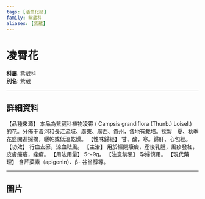 ```yaml
---
tags: [活血化瘀]
family: 紫葳科
aliases: [紫葳]
---
```


# 凌霄花

**科屬**: 紫葳科  
**別名**: 紫葳  

---

## 詳細資料
【品種來源】
本品為紫葳科植物凌霄 (
Campsis grandiflora
(Thunb.) Loisel.) 的花。分佈于黃河和長江流域、廣東、廣西、貴州，各地有栽培。採製　夏、秋季花盛開進採摘，曬乾或低溫乾燥。
【性味歸經】
甘、酸，寒。歸肝、心包經。
【功效】
行血去瘀，涼血祛風。
【主治】
用於經閉癥瘕，產後乳腫，風疹發紅，皮膚瘙癢，痤瘡。
【用法用量】
5～9g。
【注意禁忌】
孕婦慎用。
【現代藥理】
含芹菜素（apigenin）、β- 谷甾醇等。

---

## 圖片
